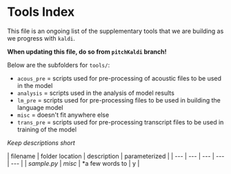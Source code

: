 # Tools Index

This file is an ongoing list of the supplementary tools that we are building as we progress with `kaldi`.
 
**When updating this file, do so from `pitchKaldi` branch!**

Below are the subfolders for `tools/`:

- `acous_pre` = scripts used for pre-processing of acoustic files to be used in the model
- `analysis` = scripts used in the analysis of model results
- `lm_pre` = scripts used for pre-processing files to be used in building the language model
- `misc` = doesn't fit anywhere else
- `trans_pre` = scripts used for pre-processing transcript files to be used in training of the model 

*Keep descriptions short*

| filename | folder location | description | parameterized | 
| --- | --- | --- | --- | --- |
| *sample.py* | *misc* | *a few words to   | y |
